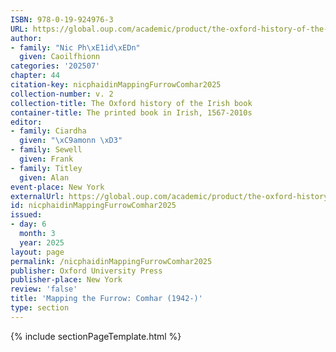 ```yaml
---
ISBN: 978-0-19-924976-3
URL: https://global.oup.com/academic/product/the-oxford-history-of-the-irish-book-volume-ii-9780199249763?cc=ge&lang=3n#
author:
- family: "Nic Ph\xE1id\xEDn"
  given: Caoilfhionn
categories: '202507'
chapter: 44
citation-key: nicphaidinMappingFurrowComhar2025
collection-number: v. 2
collection-title: The Oxford history of the Irish book
container-title: The printed book in Irish, 1567-2010s
editor:
- family: Ciardha
  given: "\xC9amonn \xD3"
- family: Sewell
  given: Frank
- family: Titley
  given: Alan
event-place: New York
externalUrl: https://global.oup.com/academic/product/the-oxford-history-of-the-irish-book-volume-ii-9780199249763?cc=ge&lang=3n#
id: nicphaidinMappingFurrowComhar2025
issued:
- day: 6
  month: 3
  year: 2025
layout: page
permalink: /nicphaidinMappingFurrowComhar2025
publisher: Oxford University Press
publisher-place: New York
review: 'false'
title: 'Mapping the Furrow: Comhar (1942-)'
type: section
---
```

{% include sectionPageTemplate.html %}
